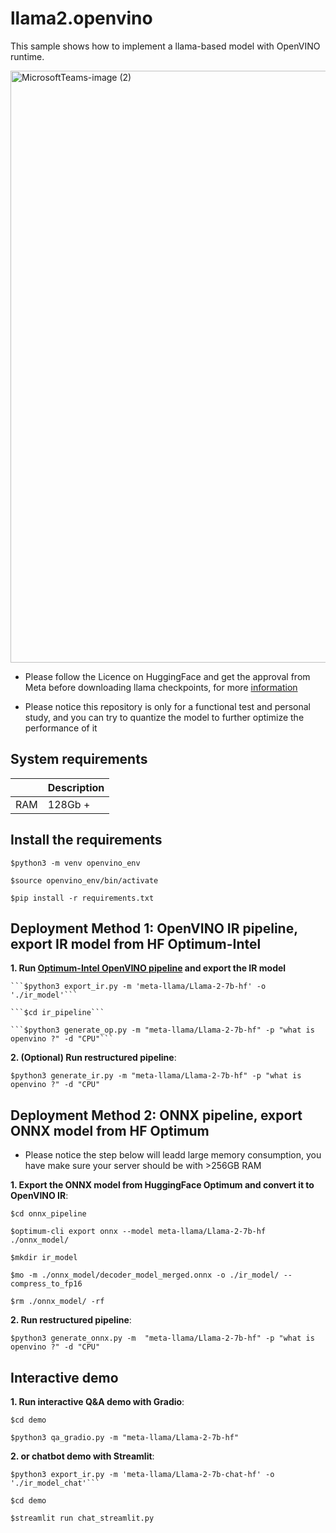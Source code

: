 # llama2.openvino
This sample shows how to implement a llama-based model with OpenVINO runtime.

<img width="947" alt="MicrosoftTeams-image (2)" src="https://github.com/OpenVINO-dev-contest/llama2.openvino/assets/91237924/c210507f-1fb2-4c68-a8d9-dae945df07d3">


- Please follow the Licence on HuggingFace and get the approval from Meta before downloading llama checkpoints, for more [information](https://huggingface.co/meta-llama/Llama-2-7b-hf)

- Please notice this repository is only for a functional test and personal study, and you can try to quantize the model to further optimize the performance of it

## System requirements

|                  | Description
|----------------- | ----------------------------------------
| RAM              | 128Gb + 

## Install the requirements

    $python3 -m venv openvino_env

    $source openvino_env/bin/activate

    $pip install -r requirements.txt


## Deployment Method 1: OpenVINO IR pipeline, export IR model from HF Optimum-Intel
**1. Run [Optimum-Intel OpenVINO pipeline](https://huggingface.co/docs/optimum/intel/inference) and export the IR model**

    ```$python3 export_ir.py -m 'meta-llama/Llama-2-7b-hf' -o './ir_model'```

    ```$cd ir_pipeline```

    ```$python3 generate_op.py -m "meta-llama/Llama-2-7b-hf" -p "what is openvino ?" -d "CPU"``` 

**2. (Optional) Run restructured pipeline**:

    $python3 generate_ir.py -m "meta-llama/Llama-2-7b-hf" -p "what is openvino ?" -d "CPU"


## Deployment Method 2: ONNX pipeline, export ONNX model from HF Optimum
- Please notice the step below will leadd large memory consumption, you have make sure your server should be with >256GB RAM

**1. Export the ONNX model from HuggingFace Optimum and convert it to OpenVINO IR**:

    $cd onnx_pipeline

    $optimum-cli export onnx --model meta-llama/Llama-2-7b-hf ./onnx_model/

    $mkdir ir_model

    $mo -m ./onnx_model/decoder_model_merged.onnx -o ./ir_model/ --compress_to_fp16

    $rm ./onnx_model/ -rf

**2. Run restructured pipeline**:

    $python3 generate_onnx.py -m  "meta-llama/Llama-2-7b-hf" -p "what is openvino ?" -d "CPU"


## Interactive demo

**1. Run interactive Q&A demo with Gradio**:

    $cd demo

    $python3 qa_gradio.py -m "meta-llama/Llama-2-7b-hf" 

**2. or chatbot demo with Streamlit**:

    $python3 export_ir.py -m 'meta-llama/Llama-2-7b-chat-hf' -o './ir_model_chat'```

    $cd demo

    $streamlit run chat_streamlit.py
